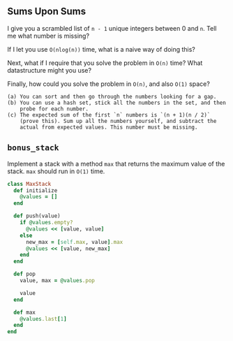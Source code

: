 ## Sums Upon Sums

I give you a scrambled list of `n - 1` unique integers between 0
and `n`. Tell me what number is missing?

If I let you use `O(nlog(n))` time, what is a naive way of doing this?

Next, what if I require that you solve the problem in `O(n)` time?
What datastructure might you use?

Finally, how could you solve the problem in `O(n)`, and also `O(1)`
space?

```
(a) You can sort and then go through the numbers looking for a gap.
(b) You can use a hash set, stick all the numbers in the set, and then
    probe for each number.
(c) The expected sum of the first `n` numbers is `(n + 1)(n / 2)`
    (prove this). Sum up all the numbers yourself, and subtract the
    actual from expected values. This number must be missing.
```

## `bonus_stack`

Implement a stack with a  method `max` that returns the maximum
value of the stack. `max` should run in `O(1)` time.

```ruby
class MaxStack
  def initialize
    @values = []
  end

  def push(value)
    if @values.empty?
      @values << [value, value]
    else
      new_max = [self.max, value].max
      @values << [value, new_max]
    end
  end

  def pop
    value, max = @values.pop

    value
  end

  def max
    @values.last[1]
  end
end
```
